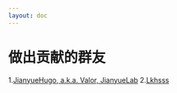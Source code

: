 ```yaml
---
layout: doc
---
```


# 做出贡献的群友
1.[JianyueHugo, a.k.a. Valor, JianyueLab](https://awa.ms/github)
2.[Lkhsss](https://github.com/lkhsss)